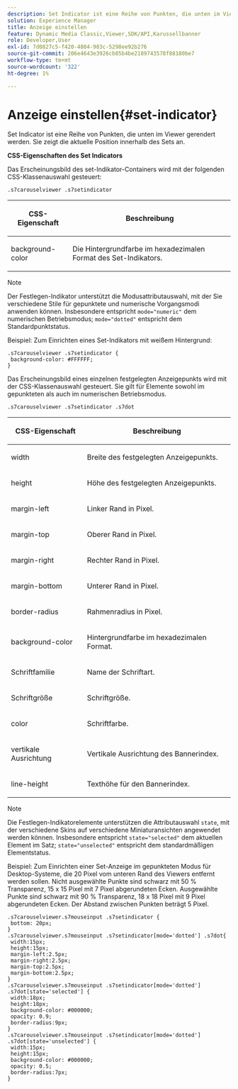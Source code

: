 ```yaml
---
description: Set Indicator ist eine Reihe von Punkten, die unten im Viewer gerendert werden. Sie zeigt die aktuelle Position innerhalb des Sets an.
solution: Experience Manager
title: Anzeige einstellen
feature: Dynamic Media Classic,Viewer,SDK/API,Karussellbanner
role: Developer,User
exl-id: 7d0827c5-f420-4804-983c-5298ee92b276
source-git-commit: 206e4643e3926cb85b4be2189743578f88180be7
workflow-type: tm+mt
source-wordcount: '322'
ht-degree: 1%

---
```


# Anzeige einstellen{#set-indicator}

Set Indicator ist eine Reihe von Punkten, die unten im Viewer gerendert werden. Sie zeigt die aktuelle Position innerhalb des Sets an.

<!--<a id="section_061E550C1C1D4DB2BD663A898895B38C"></a>-->

**CSS-Eigenschaften des Set Indicators**

Das Erscheinungsbild des set-Indikator-Containers wird mit der folgenden CSS-Klassenauswahl gesteuert:

```
.s7carouselviewer .s7setindicator
```

<table id="table_94EE3F5BBE4547C0B4943471CEE7EDE4"> 
 <thead> 
  <tr> 
   <th colname="col1" class="entry"> <p> CSS-Eigenschaft </p> </th> 
   <th colname="col2" class="entry"> <p>Beschreibung </p> </th> 
  </tr> 
 </thead>
 <tbody> 
  <tr> 
   <td colname="col1"> <p> <span class="codeph"> background-color  </span> </p> </td> 
   <td colname="col2"> <p>Die Hintergrundfarbe im hexadezimalen Format des Set-Indikators. </p> </td> 
  </tr> 
 </tbody> 
</table>

>[!NOTE]
>
>Der Festlegen-Indikator unterstützt die Modusattributauswahl, mit der Sie verschiedene Stile für gepunktete und numerische Vorgangsmodi anwenden können. Insbesondere entspricht `mode="numeric"` dem numerischen Betriebsmodus; `mode="dotted"` entspricht dem Standardpunktstatus.

Beispiel: Zum Einrichten eines Set-Indikators mit weißem Hintergrund:

```
.s7carouselviewer .s7setindicator { 
 background-color: #FFFFFF; 
}
```

Das Erscheinungsbild eines einzelnen festgelegten Anzeigepunkts wird mit der CSS-Klassenauswahl gesteuert. Sie gilt für Elemente sowohl im gepunkteten als auch im numerischen Betriebsmodus.

`.s7carouselviewer .s7setindicator .s7dot`

<table id="table_09B6E232FB94417392D101A7A653BE54"> 
 <thead> 
  <tr> 
   <th colname="col1" class="entry"> <p> CSS-Eigenschaft </p> </th> 
   <th colname="col2" class="entry"> <p>Beschreibung </p> </th> 
  </tr> 
 </thead>
 <tbody> 
  <tr> 
   <td colname="col1"> <p> <span class="codeph"> width </span> </p> </td> 
   <td colname="col2"> <p>Breite des festgelegten Anzeigepunkts. </p> </td> 
  </tr> 
  <tr> 
   <td colname="col1"> <p> <span class="codeph"> height </span> </p> </td> 
   <td colname="col2"> <p>Höhe des festgelegten Anzeigepunkts. </p> </td> 
  </tr> 
  <tr> 
   <td colname="col1"> <p> <span class="codeph"> margin-left  </span> </p> </td> 
   <td colname="col2"> <p>Linker Rand in Pixel. </p> </td> 
  </tr> 
  <tr> 
   <td colname="col1"> <p> <span class="codeph"> margin-top  </span> </p> </td> 
   <td colname="col2"> <p>Oberer Rand in Pixel. </p> </td> 
  </tr> 
  <tr> 
   <td colname="col1"> <p> <span class="codeph"> margin-right  </span> </p> </td> 
   <td colname="col2"> <p>Rechter Rand in Pixel. </p> </td> 
  </tr> 
  <tr> 
   <td colname="col1"> <p> <span class="codeph"> margin-bottom  </span> </p> </td> 
   <td colname="col2"> <p>Unterer Rand in Pixel. </p> </td> 
  </tr> 
  <tr> 
   <td colname="col1"> <p> <span class="codeph"> border-radius  </span> </p> </td> 
   <td colname="col2"> <p>Rahmenradius in Pixel. </p> </td> 
  </tr> 
  <tr> 
   <td colname="col1"> <p> <span class="codeph"> background-color  </span> </p> </td> 
   <td colname="col2"> <p>Hintergrundfarbe im hexadezimalen Format. </p> </td> 
  </tr> 
  <tr> 
   <td colname="col1"> <p> <span class="codeph"> Schriftfamilie  </span> </p> </td> 
   <td colname="col2"> <p>Name der Schriftart. </p> </td> 
  </tr> 
  <tr> 
   <td colname="col1"> <p> <span class="codeph"> Schriftgröße  </span> </p> </td> 
   <td colname="col2"> <p>Schriftgröße. </p> </td> 
  </tr> 
  <tr> 
   <td colname="col1"> <p> <span class="codeph"> color </span> </p> </td> 
   <td colname="col2"> <p>Schriftfarbe. </p> </td> 
  </tr> 
  <tr> 
   <td colname="col1"> <p> <span class="codeph"> vertikale Ausrichtung  </span> </p> </td> 
   <td colname="col2"> <p>Vertikale Ausrichtung des Bannerindex. </p> </td> 
  </tr> 
  <tr> 
   <td colname="col1"> <p> <span class="codeph"> line-height  </span> </p> </td> 
   <td colname="col2"> <p>Texthöhe für den Bannerindex. </p> </td> 
  </tr> 
 </tbody> 
</table>

>[!NOTE]
>
>Die Festlegen-Indikatorelemente unterstützen die Attributauswahl `state`, mit der verschiedene Skins auf verschiedene Miniaturansichten angewendet werden können. Insbesondere entspricht `state="selected"` dem aktuellen Element im Satz; `state="unselected"` entspricht dem standardmäßigen Elementstatus.

Beispiel: Zum Einrichten einer Set-Anzeige im gepunkteten Modus für Desktop-Systeme, die 20 Pixel vom unteren Rand des Viewers entfernt werden sollen. Nicht ausgewählte Punkte sind schwarz mit 50 % Transparenz, 15 x 15 Pixel mit 7 Pixel abgerundeten Ecken. Ausgewählte Punkte sind schwarz mit 90 % Transparenz, 18 x 18 Pixel mit 9 Pixel abgerundeten Ecken. Der Abstand zwischen Punkten beträgt 5 Pixel.

```
.s7carouselviewer.s7mouseinput .s7setindicator { 
 bottom: 20px; 
} 
.s7carouselviewer.s7mouseinput .s7setindicator[mode='dotted'] .s7dot{ 
 width:15px; 
 height:15px; 
 margin-left:2.5px; 
 margin-right:2.5px; 
 margin-top:2.5px; 
 margin-bottom:2.5px; 
} 
.s7carouselviewer.s7mouseinput .s7setindicator[mode='dotted'] .s7dot[state='selected'] {  
 width:18px; 
 height:18px; 
 background-color: #000000; 
 opacity: 0.9; 
 border-radius:9px; 
} 
.s7carouselviewer.s7mouseinput .s7setindicator[mode='dotted'] .s7dot[state='unselected'] {  
 width:15px; 
 height:15px; 
 background-color: #000000; 
 opacity: 0.5; 
 border-radius:7px; 
}
```
